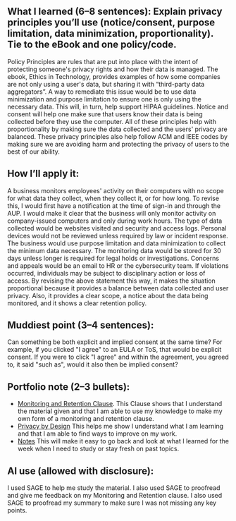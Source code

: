 ## What I learned (6–8 sentences): Explain privacy principles you’ll use (notice/consent, purpose limitation, data minimization, proportionality). Tie to the eBook and one policy/code.
Policy Principles are rules that are put into place with the intent of protecting someone's privacy rights and how their data is managed. The ebook, Ethics in Technology, provides examples of how some companies are not only using a user's data, but sharing it with “third-party data aggregators”. A way to remediate this issue would be to use data minimization and purpose limitation to ensure one is only using the necessary data. This will, in turn, help support HIPAA guidelines. Notice and consent will help one make sure that users know their data is being collected before they use the computer. All of these principles help with proportionality by making sure the data collected and the users' privacy are balanced. These privacy principles also help follow ACM and IEEE codes by making sure we are avoiding harm and protecting the privacy of users to the best of our ability.

## How I’ll apply it:
  A business monitors employees' activity on their computers with no scope for what data they collect, when they collect it, or for how long. To revise this, I would first have a notification at the time of sign-in and through the AUP. I would make it clear that the business will only monitor activity on company-issued computers and only during work hours. The type of data collected would be websites visited and security and access logs. Personal devices would not be reviewed unless required by law or incident response. The business would use purpose limitation and data minimization to collect the minimum data necessary. The monitoring data would be stored for 30 days unless longer is required for legal holds or investigations. Concerns and appeals would be an email to HR or the cybersecurity team. If violations occurred, individuals may be subject to disciplinary action or loss of access. By revising the above statement this way, it makes the situation proportional because it provides a balance between data collected and user privacy. Also, it provides a clear scope, a notice about the data being monitored, and it shows a clear retention policy.

## Muddiest point (3–4 sentences):
Can something be both explicit and implied consent at the same time? For example, if you clicked "I agree" to an EULA or ToS, that would be explicit consent. If you were to click "I agree" and within the agreement, you agreed to, it said "such as", would it also then be implied consent? 

## Portfolio note (2–3 bullets):
- [ Monitoring and Retention Clause](https://drive.google.com/file/d/1Dhz9qMvzLghLPWbGtuH3yqaDqn5AaVWa/view?usp=drive_link). This Clause shows that I understand the material given and that I am able to use my knowledge to make my own form of a monitoring and retention clause. 
- [Privacy by Design](https://github.com/Druma23/Cyber-Ethics-Portfolio/blob/main/Week%202/Privacy%20by%20Design%3A%20Monitoring%20Policy%20(Week%202).md)
  This helps me show I understand what I am learning and that I am able to find ways to improve on my work.
- [Notes](https://github.com/Druma23/Cyber-Ethics-Portfolio/blob/main/Week%202/Notes) This will make it easy to go back and look at what I learned for the week when I need to study or stay fresh on past topics. 

## AI use (allowed with disclosure):
I used SAGE to help me study the material. I also used SAGE to proofread and give me feedback on my Monitoring and Retention clause. I also used SAGE to proofread my summary to make sure I was not missing any key points. 
